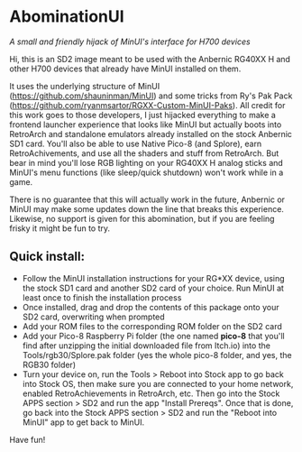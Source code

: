 # AbominationUI
*A small and friendly hijack of MinUI's interface for H700 devices*

Hi, this is an SD2 image meant to be used with the Anbernic RG40XX H and other H700 devices that already have MinUI installed on them.  

It uses the underlying structure of MinUI (https://github.com/shauninman/MinUI) and some tricks from Ry's Pak Pack (https://github.com/ryanmsartor/RGXX-Custom-MinUI-Paks).  All credit for this work goes to those developers, I just hijacked everything to make a frontend launcher experience that looks like MinUI but actually boots into RetroArch and standalone emulators already installed on the stock Anbernic SD1 card.  You'll also be able to use Native Pico-8 (and Splore), earn RetroAchivements, and use all the shaders and stuff from RetroArch.  But bear in mind you'll lose RGB lighting on your RG40XX H analog sticks and MinUI's menu functions (like sleep/quick shutdown) won't work while in a game.

There is no guarantee that this will actually work in the future, Anbernic or MinUI may make some updates down the line that breaks this experience.  Likewise, no support is given for this abomination, but if you are feeling frisky it might be fun to try.

## Quick install:

- Follow the MinUI installation instructions for your RG*XX device, using the stock SD1 card and another SD2 card of your choice.  Run MinUI at least once to finish the installation process
- Once installed, drag and drop the contents of this package onto your SD2 card, overwriting when prompted
- Add your ROM files to the corresponding ROM folder on the SD2 card
- Add your Pico-8 Raspberry Pi folder (the one named **pico-8** that you'll find after unzipping the initial downloaded file from Itch.io) into the Tools/rgb30/Splore.pak folder (yes the whole pico-8 folder, and yes, the RGB30 folder)
- Turn your device on, run the Tools > Reboot into Stock app to go back into Stock OS, then make sure you are connected to your home network, enabled RetroAchievements in RetroArch, etc.  Then go into the Stock APPS section > SD2 and run the app "Install Prereqs".  Once that is done, go back into the Stock APPS section > SD2 and run the "Reboot into MinUI" app to get back to MinUI.

Have fun!
